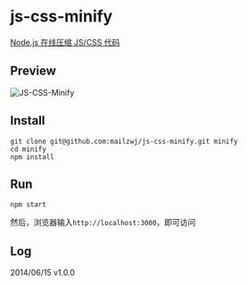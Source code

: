 js-css-minify
=============

[Node.js 在线压缩 JS/CSS 代码](http://minify.jd-app.com/)

## Preview

![JS-CSS-Minify](http://www.seejs.com/wp-content/uploads/2014/06/js-css-minify.jpg "JS-CSS-Minify")

## Install

```
git clone git@github.com:mailzwj/js-css-minify.git minify
cd minify
npm install
```

## Run

```
npm start
```
然后，浏览器输入`http://localhost:3000`，即可访问

## Log

2014/06/15 v1.0.0
